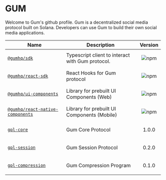 # GUM

Welcome to Gum's github profile. Gum is a decentralized social media protocol built on Solana. Developers can use Gum to build their own social media applications.




| Name                                                                              | Description                                      | Version                                                                                                   |
| --------------------------------------------------------------------------------- | ------------------------------------------------ | --------------------------------------------------------------------------------------------------------- |
| [`@gumhq/sdk`](https://github.com/gumhq/sdk/tree/master/packages/gpl-core)        | Typescript client to interact with Gum protocol. | <p align="center"><img alt="npm" src="https://img.shields.io/npm/v/@gumhq/sdk?color=%23d45bff"></p>       |
| [`@gumhq/react-sdk`](https://github.com/gumhq/sdk/tree/master/packages/react-sdk) | React Hooks for Gum protocol                     | <p align="center"><img alt="npm" src="https://img.shields.io/npm/v/@gumhq/react-sdk?color=%23d45bff"></p> |
| [`@gumhq/ui-components`](https://github.com/gumhq/ui-components) | Library for prebuilt UI Components (Web)                     | <p align="center"><img alt="npm" src="https://img.shields.io/npm/v/@gumhq/ui-components?color=%23d45bff"></p> |
| [`@gumhq/react-native-components`](https://github.com/gumhq/react-native-components) | Library for prebuilt UI Components (Mobile)                     | <p align="center"><img alt="npm" src="https://img.shields.io/npm/v/@gumhq/react-native-components?color=%23d45bff"></p> |
 [`gpl-core`](https://github.com/gumhq/gpl/tree/master/programs/gpl_core) | Gum Core Protocol                     | <p align="center"> 1.0.0 </p> |
 [`gpl-session`](https://github.com/gumhq/gpl/tree/master/programs/gpl_session) | Gum Session Protocol                     | <p align="center"> 0.2.0 </p> |
 [`gpl-compression`](https://github.com/gumhq/gpl/tree/master/programs/gpl_compression) | Gum Compression Program                    | <p align="center"> 0.1.0 </p> |
